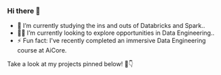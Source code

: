 ### Hi there 👋

- 🔬 I’m currently studying the ins and outs of Databricks and Spark..
- 👨‍💻  I’m currently looking to explore opportunities in Data Engineering..
- ⚡ Fun fact: I've recently completed an immersive Data Engineering course at AiCore.

Take a look at my projects pinned below! 📌👇
<!-- 
**MarcusMV/MarcusMV** is a ✨ _special_ ✨ repository because its `README.md` (this file) appears on your GitHub profile.

Here are some ideas to get you started:

- 🔭 I’m currently working on ...
- 🌱 I’m currently learning ...
- 👯 I’m looking to collaborate on ...
- 🤔 I’m looking for help with ...
- 💬 Ask me about ...
- 📫 How to reach me: ...
- 😄 Pronouns: ...
- ⚡ Fun fact: ...
-->
